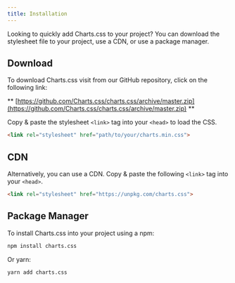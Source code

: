 ```yaml
---
title: Installation
---
```


<!-- ## Quick start -->

Looking to quickly add Charts.css to your project? You can download the stylesheet file to your project, use a CDN, or use a package manager.

## Download

To download Charts.css visit from our GitHub repository, click on the following link:

** [https://github.com/Charts.css/charts.css/archive/master.zip](https://github.com/Charts.css/charts.css/archive/master.zip) **

Copy & paste the stylesheet `<link>` tag into your `<head>` to load the CSS.

```html
<link rel="stylesheet" href="path/to/your/charts.min.css">
```

## CDN

Alternatively, you can use a CDN. Copy & paste the following `<link>` tag into your `<head>`.

```html
<link rel="stylesheet" href="https://unpkg.com/charts.css">
```

## Package Manager

To install Charts.css into your project using a npm:

```bash
npm install charts.css
```

Or yarn:

```bash
yarn add charts.css
```
